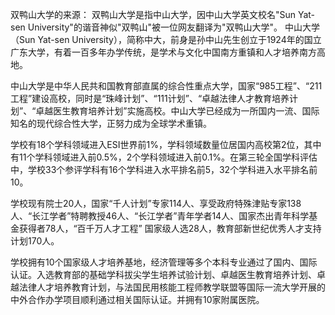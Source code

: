 双鸭山大学的来源：
双鸭山大学是指中山大学，因中山大学英文校名"Sun Yat-sen University"的谐音神似"双鸭山"被一位网友翻译为"双鸭山大学"。
中山大学（Sun Yat-sen University），简称中大，前身是孙中山先生创立于1924年的国立广东大学，有着一百多年办学传统，是学术与文化中国南方重镇和人才培养南方高地。

中山大学是中华人民共和国教育部直属的综合性重点大学，国家“985工程”、“211工程”建设高校，同时是“珠峰计划”、“111计划”、“卓越法律人才教育培养计划”、“卓越医生教育培养计划”实施高校。中山大学已经成为一所国内一流、国际知名的现代综合性大学，正努力成为全球学术重镇。

学校有18个学科领域进入ESI世界前1%，学科领域数量位居国内高校第2位，其中有11个学科领域进入前0.5%，2个学科领域进入前0.1%。在第三轮全国学科评估中，学校33个参评学科有16个学科进入水平排名前5，32个学科进入水平排名前10。

学校现有院士20人，国家“千人计划”专家114人、享受政府特殊津贴专家138人、“长江学者”特聘教授46人、“长江学者”青年学者14人、国家杰出青年科学基金获得者78人，“百千万人才工程” 国家级人选28人，教育部新世纪优秀人才支持计划170人。

学校拥有10个国家级人才培养基地，经济管理等多个本科专业通过了国内、国际认证。入选教育部的基础学科拔尖学生培养试验计划、卓越医生教育培养计划、卓越法律人才培养教育计划，与法国民用核能工程师教学联盟等国际一流大学开展的中外合作办学项目顺利通过相关国际认证。并拥有10家附属医院。
